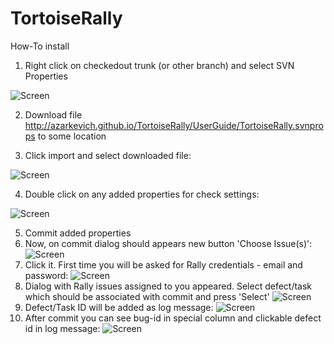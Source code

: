 # TortoiseRally

How-To install

1. Right click on checkedout trunk (or other branch) and select SVN Properties

![Screen](http://azarkevich.github.io/TortoiseRally/UserGuide/Step1.png)

2. Download file http://azarkevich.github.io/TortoiseRally/UserGuide/TortoiseRally.svnprops to some location

3. Click import and select downloaded file:

![Screen](http://azarkevich.github.io/TortoiseRally/UserGuide/Step2.png)

4. Double click on any added properties for check settings:

![Screen](http://azarkevich.github.io/TortoiseRally/UserGuide/Step3.png)

5. Commit added properties
6. Now, on commit dialog should appears new button 'Choose Issue(s)':
![Screen](http://azarkevich.github.io/TortoiseRally/UserGuide/Step4.png)
7. Click it. First time you will be asked for Rally credentials - email and password:
![Screen](http://azarkevich.github.io/TortoiseRally/UserGuide/Step5.png)
8. Dialog with Rally issues assigned to you appeared. Select defect/task which should be associated with commit and press 'Select'
![Screen](http://azarkevich.github.io/TortoiseRally/UserGuide/Step6.png)
9. Defect/Task ID will be added as log message:
![Screen](http://azarkevich.github.io/TortoiseRally/UserGuide/Step7.png)
10. After commit you can see bug-id in special column and clickable defect id in log message:
![Screen](http://azarkevich.github.io/TortoiseRally/UserGuide/Step8.png)


